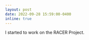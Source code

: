 ```yaml
---
layout: post
date: 2022-09-28 15:59:00-0400
inline: true
---
```


I started to work on the RACER Project.
